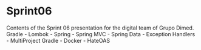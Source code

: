 # Sprint06
Contents of the Sprint 06 presentation for the digital team of Grupo Dimed. Gradle - Lombok - Spring - Spring MVC - Spring Data - Exception Handlers - MultiProject Gradle - Docker - HateOAS
